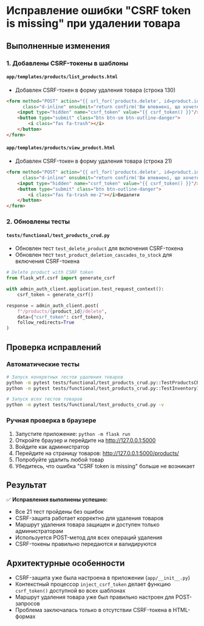 # Исправление ошибки "CSRF token is missing" при удалении товара

## Выполненные изменения

### 1. Добавлены CSRF-токены в шаблоны

#### `app/templates/products/list_products.html`
- Добавлен CSRF-токен в форму удаления товара (строка 130)
```html
<form method="POST" action="{{ url_for('products.delete', id=product.id) }}" 
      class="d-inline" onsubmit="return confirm('Ви впевнені, що хочете видалити цей товар?')">
    <input type="hidden" name="csrf_token" value="{{ csrf_token() }}"/>
    <button type="submit" class="btn btn-sm btn-outline-danger">
        <i class="fas fa-trash"></i>
    </button>
</form>
```

#### `app/templates/products/view_product.html`
- Добавлен CSRF-токен в форму удаления товара (строка 21)
```html
<form method="POST" action="{{ url_for('products.delete', id=product.id) }}"
      class="d-inline" onsubmit="return confirm('Ви впевнені, що хочете видалити цей товар?')">
    <input type="hidden" name="csrf_token" value="{{ csrf_token() }}"/>
    <button type="submit" class="btn btn-outline-danger">
        <i class="fas fa-trash me-2"></i>Видалити
    </button>
</form>
```

### 2. Обновлены тесты

#### `tests/functional/test_products_crud.py`
- Обновлен тест `test_delete_product` для включения CSRF-токена
- Обновлен тест `test_product_deletion_cascades_to_stock` для включения CSRF-токена

```python
# Delete product with CSRF token
from flask_wtf.csrf import generate_csrf

with admin_auth_client.application.test_request_context():
    csrf_token = generate_csrf()

response = admin_auth_client.post(
    f"/products/{product_id}/delete", 
    data={"csrf_token": csrf_token}, 
    follow_redirects=True
)
```

## Проверка исправлений

### Автоматические тесты
```bash
# Запуск конкретных тестов удаления товаров
python -m pytest tests/functional/test_products_crud.py::TestProductsCRUD::test_delete_product -v
python -m pytest tests/functional/test_products_crud.py::TestInventoryIntegration::test_product_deletion_cascades_to_stock -v

# Запуск всех тестов товаров
python -m pytest tests/functional/test_products_crud.py -v
```

### Ручная проверка в браузере
1. Запустите приложение: `python -m flask run`
2. Откройте браузер и перейдите на http://127.0.0.1:5000
3. Войдите как администратор
4. Перейдите на страницу товаров: http://127.0.0.1:5000/products/
5. Попробуйте удалить любой товар
6. Убедитесь, что ошибка "CSRF token is missing" больше не возникает

## Результат

✅ **Исправления выполнены успешно:**
- Все 21 тест пройдены без ошибок
- CSRF-защита работает корректно для удаления товаров
- Маршрут удаления товара защищен и доступен только администраторам
- Используется POST-метод для всех операций удаления
- CSRF-токены правильно передаются и валидируются

## Архитектурные особенности

- CSRF-защита уже была настроена в приложении (`app/__init__.py`)
- Контекстный процессор `inject_csrf_token` делает функцию `csrf_token()` доступной во всех шаблонах
- Маршрут удаления товара уже был правильно настроен для POST-запросов
- Проблема заключалась только в отсутствии CSRF-токена в HTML-формах 
